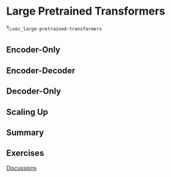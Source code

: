 # Large Pretrained Transformers
:label:`sec_large-pretrained-transformers`


## Encoder-Only



## Encoder-Decoder


## Decoder-Only 


## Scaling Up







## Summary



## Exercises



[Discussions](https://discuss.d2l.ai/t/)
